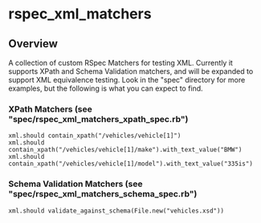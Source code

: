 rspec\_xml\_matchers
====================

Overview
--------

A collection of custom RSpec Matchers for testing XML. Currently it supports XPath and Schema
Validation matchers, and will be expanded to support XML equivalence testing. Look in the "spec"
directory for more examples, but the following is what you can expect to find.

### XPath Matchers (see "spec/rspec\_xml\_matchers\_xpath\_spec.rb") ###

	xml.should contain_xpath("/vehicles/vehicle[1]")
	xml.should contain_xpath("/vehicles/vehicle[1]/make").with_text_value("BMW")
	xml.should contain_xpath("/vehicles/vehicle[1]/model").with_text_value("335is")

### Schema Validation Matchers (see "spec/rspec\_xml\_matchers\_schema\_spec.rb") ###

	xml.should validate_against_schema(File.new("vehicles.xsd"))
